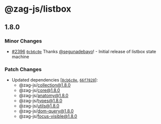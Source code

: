 # @zag-js/listbox

## 1.8.0

### Minor Changes

- [#2396](https://github.com/chakra-ui/zag/pull/2396)
  [`0cb6c0e`](https://github.com/chakra-ui/zag/commit/0cb6c0e70193b8a30c17c96f2b739be215f266ed) Thanks
  [@segunadebayo](https://github.com/segunadebayo)! - Initial release of listbox state machine

### Patch Changes

- Updated dependencies [[`0cb6c0e`](https://github.com/chakra-ui/zag/commit/0cb6c0e70193b8a30c17c96f2b739be215f266ed),
  [`66f7828`](https://github.com/chakra-ui/zag/commit/66f7828541102fcf4f0fba05bb241e20a5ed45cb)]:
  - @zag-js/collection@1.8.0
  - @zag-js/core@1.8.0
  - @zag-js/anatomy@1.8.0
  - @zag-js/types@1.8.0
  - @zag-js/utils@1.8.0
  - @zag-js/dom-query@1.8.0
  - @zag-js/focus-visible@1.8.0
